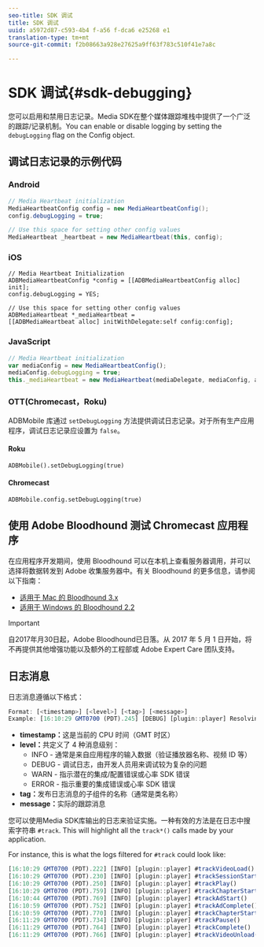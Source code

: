 ```yaml
---
seo-title: SDK 调试
title: SDK 调试
uuid: a5972d87-c593-4b4 f-a56 f-dca6 e25268 e1
translation-type: tm+mt
source-git-commit: f2b08663a928e27625a9ff63f783c510f41e7a8c

---
```



# SDK 调试{#sdk-debugging}

您可以启用和禁用日志记录。Media SDK在整个媒体跟踪堆栈中提供了一个广泛的跟踪/记录机制。You can enable or disable logging by setting the `debugLogging` flag on the Config object.

## 调试日志记录的示例代码

### Android

```java
// Media Heartbeat initialization 
MediaHeartbeatConfig config = new MediaHeartbeatConfig(); 
config.debugLogging = true; 

// Use this space for setting other config values 
MediaHeartbeat _heartbeat = new MediaHeartbeat(this, config); 
```

### iOS

```
// Media Heartbeat Initialization 
ADBMediaHeartbeatConfig *config = [[ADBMediaHeartbeatConfig alloc] init]; 
config.debugLogging = YES; 

// Use this space for setting other config values 
ADBMediaHeartbeat *_mediaHeartbeat =  
[[ADBMediaHeartbeat alloc] initWithDelegate:self config:config]; 
```

### JavaScript

```js
// Media Heartbeat initialization 
var mediaConfig = new MediaHeartbeatConfig(); 
mediaConfig.debugLogging = true; 
this._mediaHeartbeat = new MediaHeartbeat(mediaDelegate, mediaConfig, appMeasurement); 
```

### OTT(Chromecast，Roku)

ADBMobile 库通过 `setDebugLogging` 方法提供调试日志记录。对于所有生产应用程序，调试日志记录应设置为 `false`。

#### Roku

```
ADBMobile().setDebugLogging(true)
```

#### Chromecast

```
ADBMobile.config.setDebugLogging(true)
```

## 使用 Adobe Bloodhound 测试 Chromecast 应用程序

在应用程序开发期间，使用 Bloodhound 可以在本机上查看服务器调用，并可以选择将数据转发到 Adobe 收集服务器中。有关 Bloodhound 的更多信息，请参阅以下指南：

* [适用于 Mac 的 Bloodhound 3.x](https://marketing.adobe.com/resources/help/en_US/mobile/bloodhound/)
* [适用于 Windows 的 Bloodhound 2.2](https://www.google.com/url?sa=t&rct=j&q=&esrc=s&source=web&cd=3&cad=rja&uact=8&ved=0ahUKEwjil9aM87jRAhUExlQKHTYZCjoQFggoMAI&url=https%3A%2F%2Fmarketing.adobe.com%2Fresources%2Fhelp%2Fen_US%2Fmobile%2Fbloodhound_win_2x%2F&usg=AFQjCNEW-gZp1IdbifWFDgDNEaQcGlBobg&sig2=K0waTKxdMj_2kfNXdMI2yg)

>[!IMPORTANT]
>
>自2017年月30日起，Adobe Bloodhound已日落。从 2017 年 5 月 1 日开始，将不再提供其他增强功能以及额外的工程部或 Adobe Expert Care 团队支持。

## 日志消息

日志消息遵循以下格式：

```js
Format: [<timestamp>] [<level>] [<tag>] [<message>] 
Example: [16:10:29 GMT­0700 (PDT).245] [DEBUG] [plugin::player] Resolving qos.startupTime: 0
```

* **timestamp：**&#x200B;这是当前的 CPU 时间（GMT 时区）
* **level：**&#x200B;共定义了 4 种消息级别：
   * INFO - 通常是来自应用程序的输入数据（验证播放器名称、视频 ID 等）
   * DEBUG - 调试日志，由开发人员用来调试较为复杂的问题
   * WARN - 指示潜在的集成/配置错误或心率 SDK 错误
   * ERROR - 指示重要的集成错误或心率 SDK 错误
* **tag：**&#x200B;发布日志消息的子组件的名称（通常是类名称）
* **message：**&#x200B;实际的跟踪消息

您可以使用Media SDK库输出的日志来验证实施。一种有效的方法是在日志中搜索字符串 `#track`. This will highlight all the `track*()` calls made by your application.

For instance, this is what the logs filtered for `#track` could look like:

```js
[16:10:29 GMT­0700 (PDT).222] [INFO] [plugin::player] #trackVideoLoad() 
[16:10:29 GMT­0700 (PDT).230] [INFO] [plugin::player] #trackSessionStart() 
[16:10:29 GMT­0700 (PDT).250] [INFO] [plugin::player] #trackPlay() 
[16:10:29 GMT­0700 (PDT).759] [INFO] [plugin::player] #trackChapterStart() 
[16:10:44 GMT­0700 (PDT).769] [INFO] [plugin::player] #trackAdStart() 
[16:10:59 GMT­0700 (PDT).752] [INFO] [plugin::player] #trackAdComplete() 
[16:10:59 GMT­0700 (PDT).770] [INFO] [plugin::player] #trackChapterStart() 
[16:11:29 GMT­0700 (PDT).734] [INFO] [plugin::player] #trackPause() 
[16:11:29 GMT­0700 (PDT).764] [INFO] [plugin::player] #trackComplete() 
[16:11:29 GMT­0700 (PDT).766] [INFO] [plugin::player] #trackVideoUnload()
```

